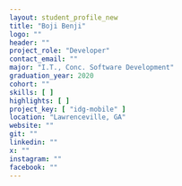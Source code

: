 ```yaml
---
layout: student_profile_new
title: "Boji Benji"
logo: ""
header: ""
project_role: "Developer"
contact_email: ""
major: "I.T., Conc. Software Development"
graduation_year: 2020
cohort: ""
skills: [ ]
highlights: [ ]
project_key: [ "idg-mobile" ]
location: "Lawrenceville, GA"
website: ""
git: ""
linkedin: ""
x: ""
instagram: ""
facebook: ""
---
```

